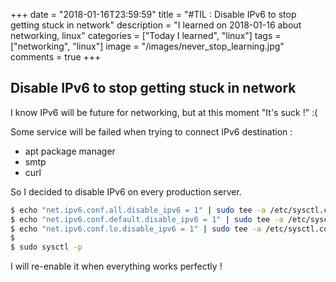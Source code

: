 +++
date = "2018-01-16T23:59:59"
title = "#TIL : Disable IPv6 to stop getting stuck in network"
description = "I learned on 2018-01-16 about networking, linux"
categories = ["Today I learned", "linux"]
tags = ["networking", "linux"]
image = "/images/never_stop_learning.jpg"
comments = true
+++



## Disable IPv6 to stop getting stuck in network

I know IPv6 will be future for networking, but at this moment "It's suck !" :(

Some service will be failed when trying to connect IPv6 destination :

- apt package manager
- smtp
- curl

So I decided to disable IPv6 on every production server.

```bash
$ echo "net.ipv6.conf.all.disable_ipv6 = 1" | sudo tee -a /etc/sysctl.conf
$ echo "net.ipv6.conf.default.disable_ipv6 = 1" | sudo tee -a /etc/sysctl.conf
$ echo "net.ipv6.conf.lo.disable_ipv6 = 1" | sudo tee -a /etc/sysctl.conf
$ 
$ sudo sysctl -p
```

I will re-enable it when everything works perfectly !
